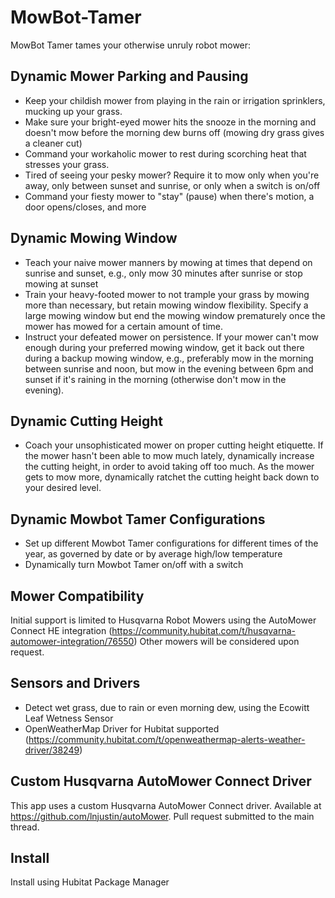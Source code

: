 # MowBot-Tamer

MowBot Tamer tames your otherwise unruly robot mower:

## Dynamic Mower Parking and Pausing
- Keep your childish mower from playing in the rain or irrigation sprinklers, mucking up your grass.
- Make sure your bright-eyed mower hits the snooze in the morning and doesn't mow before the morning dew burns off (mowing dry grass gives a cleaner cut)
- Command your workaholic mower to rest during scorching heat that stresses your grass.
- Tired of seeing your pesky mower? Require it to mow only when you're away, only between sunset and sunrise, or only when a switch is on/off
- Command your fiesty mower to "stay" (pause) when there's motion, a door opens/closes, and more

## Dynamic Mowing Window
- Teach your naive mower manners by mowing at times that depend on sunrise and sunset, e.g., only mow 30 minutes after sunrise or stop mowing at sunset
- Train your heavy-footed mower to not trample your grass by mowing more than necessary, but retain mowing window flexibility. Specify a large mowing window but end the mowing window prematurely once the mower has mowed for a certain amount of time.
- Instruct your defeated mower on persistence. If your mower can't mow enough during your preferred mowing window, get it back out there during a backup mowing window, e.g., preferably mow in the morning between sunrise and noon, but mow in the evening between 6pm and sunset if it's raining in the morning (otherwise don't mow in the evening).

## Dynamic Cutting Height
- Coach your unsophisticated mower on proper cutting height etiquette. If the mower hasn't been able to mow much lately, dynamically increase the cutting height, in order to avoid taking off too much. As the mower gets to mow more, dynamically ratchet the cutting height back down to your desired level.

## Dynamic Mowbot Tamer Configurations
- Set up different Mowbot Tamer configurations for different times of the year, as governed by date or by average high/low temperature
- Dynamically turn Mowbot Tamer on/off with a switch

## Mower Compatibility
Initial support is limited to Husqvarna Robot Mowers using the AutoMower Connect HE integration (https://community.hubitat.com/t/husqvarna-automower-integration/76550)
Other mowers will be considered upon request.

## Sensors and Drivers
- Detect wet grass, due to rain or even morning dew, using the Ecowitt Leaf Wetness Sensor
- OpenWeatherMap Driver for Hubitat supported (https://community.hubitat.com/t/openweathermap-alerts-weather-driver/38249)

## Custom Husqvarna AutoMower Connect Driver
This app uses a custom Husqvarna AutoMower Connect driver. Available at https://github.com/lnjustin/autoMower. Pull request submitted to the main thread.

## Install
Install using Hubitat Package Manager
